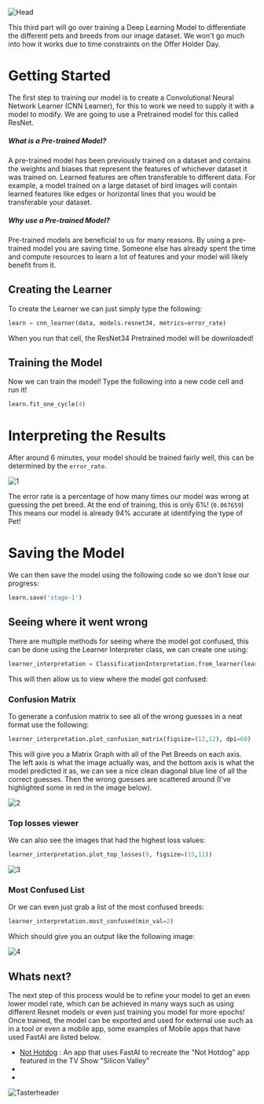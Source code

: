 ![Head](IMG-All/Tutorial-1/head.png)

This third part will go over training a Deep Learning Model to differentiate the different pets and breeds from our image dataset. We won't go much into how it works due to time constraints on the Offer Holder Day.

# Getting Started
The first step to training our model is to create a Convolutional Neural Network Learner (CNN Learner), for this to work we need to supply it with a model to modify. We are going to use a Pretrained model for this called ResNet.

##### What is a Pre-trained Model?
A pre-trained model has been previously trained on a dataset and contains the weights and biases that represent the features of whichever dataset it was trained on. Learned features are often transferable to different data. For example, a model trained on a large dataset of bird images will contain learned features like edges or horizontal lines that you would be transferable your dataset.

##### Why use a Pre-trained Model?
Pre-trained models are beneficial to us for many reasons. By using a pre-trained model you are saving time. Someone else has already spent the time and compute resources to learn a lot of features and your model will likely benefit from it.

## Creating the Learner
To create the Learner we can just simply type the following:

```python
learn = cnn_learner(data, models.resnet34, metrics=error_rate)
```

When you run that cell, the ResNet34 Pretrained model will be downloaded!

## Training the Model
Now we can train the model! Type the following into a new code cell and run it!

```python
learn.fit_one_cycle(4)
```

# Interpreting the Results
After around 6 minutes, your model should be trained fairly well, this can be determined by the `error_rate`.

![1](IMG-All/Tutorial-3/1.PNG)

The error rate is a percentage of how many times our model was wrong at guessing the pet breed. At the end of training, this is only 6%! (`0.067659`) This means our model is already 94% accurate at identifying the type of Pet!

# Saving the Model
We can then save the model using the following code so we don't lose our progress:

```python
learn.save('stage-1')
```

## Seeing where it went wrong
There are multiple methods for seeing where the model got confused, this can be done using the Learner Interpreter class, we can create one using:

```python
learner_interpretation = ClassificationInterpretation.from_learner(learn)
```

This will then allow us to view where the model got confused:

### Confusion Matrix
To generate a confusion matrix to see all of the wrong guesses in a neat format use the following:

```python
learner_interpretation.plot_confusion_matrix(figsize=(12,12), dpi=60)
```

This will give you a Matrix Graph with all of the Pet Breeds on each axis. The left axis is what the image actually was, and the bottom axis is what the model predicted it as, we can see a nice clean diagonal blue line of all the correct guesses.
Then the wrong guesses are scattered around (I've highlighted some in red in the image below).

![2](IMG-All/Tutorial-3/2.PNG)

### Top losses viewer
We can also see the images that had the highest loss values:

```python
learner_interpretation.plot_top_losses(9, figsize=(15,11))
```

![3](IMG-All/Tutorial-3/3.PNG)

### Most Confused List
Or we can even just grab a list of the most confused breeds:

```python
learner_interpretation.most_confused(min_val=2)
```

Which should give you an output like the following image:

![4](IMG-All/Tutorial-3/4.PNG)

## Whats next?
The next step of this process would be to refine your model to get an even lower model rate, which can be achieved in many ways such as using different Resnet models or even just training you model for more epochs!
Once trained, the model can be exported and used for external use such as in a tool or even a mobile app, some examples of Mobile apps that have used FastAI are listed below.

- [Not Hotdog](https://github.com/gardnmi/not_hotdog/blob/master/not_hotdog.ipynb) : An app that uses FastAI to recreate the "Not Hotdog" app featured in the TV Show "Silicon Valley"
-
-

![Tasterheader](IMG-All/uoglogo.png)